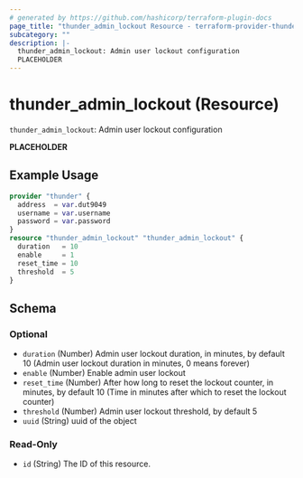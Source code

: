 ```yaml
---
# generated by https://github.com/hashicorp/terraform-plugin-docs
page_title: "thunder_admin_lockout Resource - terraform-provider-thunder"
subcategory: ""
description: |-
  thunder_admin_lockout: Admin user lockout configuration
  PLACEHOLDER
---
```


# thunder_admin_lockout (Resource)

`thunder_admin_lockout`: Admin user lockout configuration

__PLACEHOLDER__

## Example Usage

```terraform
provider "thunder" {
  address  = var.dut9049
  username = var.username
  password = var.password
}
resource "thunder_admin_lockout" "thunder_admin_lockout" {
  duration   = 10
  enable     = 1
  reset_time = 10
  threshold  = 5
}
```

<!-- schema generated by tfplugindocs -->
## Schema

### Optional

- `duration` (Number) Admin user lockout duration, in minutes, by default 10 (Admin user lockout duration in minutes, 0 means forever)
- `enable` (Number) Enable admin user lockout
- `reset_time` (Number) After how long to reset the lockout counter, in minutes, by default 10 (Time in minutes after which to reset the lockout counter)
- `threshold` (Number) Admin user lockout threshold, by default 5
- `uuid` (String) uuid of the object

### Read-Only

- `id` (String) The ID of this resource.


